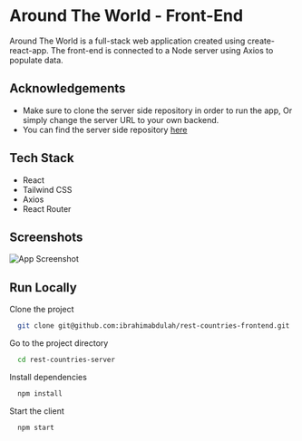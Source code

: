 
# Around The World - Front-End

Around The World is a full-stack web application created using create-react-app. 
The front-end is connected to a Node server using Axios to populate data.



## Acknowledgements

 - Make sure to clone the server side repository in order to run the app, Or simply change the server URL to your own backend.
 - You can find the server side repository [here](https://github.com/ibrahimabdulah/rest-countries-server)


## Tech Stack
- React
- Tailwind CSS
- Axios
- React Router
## Screenshots

![App Screenshot](https://i.postimg.cc/zfcXzNvf/Screenshot-2023-03-15-at-5-00-51-AM.png)


## Run Locally

Clone the project

```bash
  git clone git@github.com:ibrahimabdulah/rest-countries-frontend.git
```

Go to the project directory

```bash
  cd rest-countries-server

```

Install dependencies

```bash
  npm install
```

Start the client

```bash
  npm start
```


